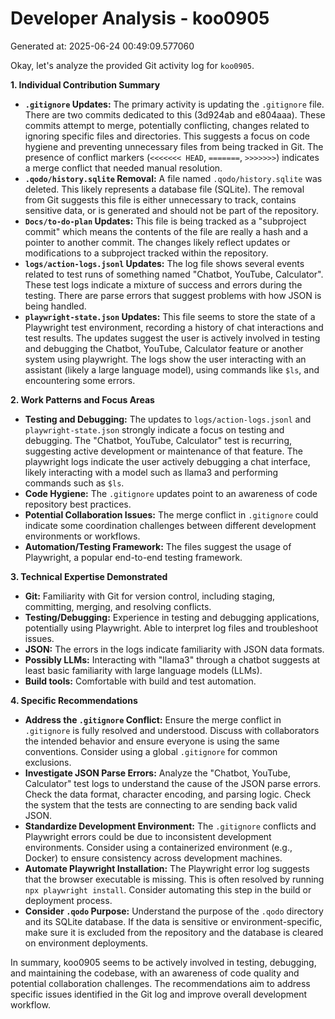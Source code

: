 # Developer Analysis - koo0905
Generated at: 2025-06-24 00:49:09.577060

Okay, let's analyze the provided Git activity log for `koo0905`.

**1. Individual Contribution Summary**

*   **`.gitignore` Updates:** The primary activity is updating the `.gitignore` file.  There are two commits dedicated to this (3d924ab and e804aaa).  These commits attempt to merge, potentially conflicting, changes related to ignoring specific files and directories. This suggests a focus on code hygiene and preventing unnecessary files from being tracked in Git. The presence of conflict markers (`<<<<<<< HEAD`, `=======`, `>>>>>>>`) indicates a merge conflict that needed manual resolution.
*   **`.qodo/history.sqlite` Removal:** A file named `.qodo/history.sqlite` was deleted. This likely represents a database file (SQLite).  The removal from Git suggests this file is either unnecessary to track, contains sensitive data, or is generated and should not be part of the repository.
*   **`Docs/to-do-plan` Updates:** This file is being tracked as a "subproject commit" which means the contents of the file are really a hash and a pointer to another commit.  The changes likely reflect updates or modifications to a subproject tracked within the repository.
*   **`logs/action-logs.jsonl` Updates:** The log file shows several events related to test runs of something named "Chatbot, YouTube, Calculator". These test logs indicate a mixture of success and errors during the testing. There are parse errors that suggest problems with how JSON is being handled.
*   **`playwright-state.json` Updates:** This file seems to store the state of a Playwright test environment, recording a history of chat interactions and test results. The updates suggest the user is actively involved in testing and debugging the Chatbot, YouTube, Calculator feature or another system using playwright. The logs show the user interacting with an assistant (likely a large language model), using commands like `$ls`, and encountering some errors.

**2. Work Patterns and Focus Areas**

*   **Testing and Debugging:** The updates to `logs/action-logs.jsonl` and `playwright-state.json` strongly indicate a focus on testing and debugging. The "Chatbot, YouTube, Calculator" test is recurring, suggesting active development or maintenance of that feature. The playwright logs indicate the user actively debugging a chat interface, likely interacting with a model such as llama3 and performing commands such as `$ls`.
*   **Code Hygiene:** The `.gitignore` updates point to an awareness of code repository best practices.
*   **Potential Collaboration Issues:** The merge conflict in `.gitignore` could indicate some coordination challenges between different development environments or workflows.
*   **Automation/Testing Framework:** The files suggest the usage of Playwright, a popular end-to-end testing framework.

**3. Technical Expertise Demonstrated**

*   **Git:** Familiarity with Git for version control, including staging, committing, merging, and resolving conflicts.
*   **Testing/Debugging:** Experience in testing and debugging applications, potentially using Playwright. Able to interpret log files and troubleshoot issues.
*   **JSON:**  The errors in the logs indicate familiarity with JSON data formats.
*   **Possibly LLMs:** Interacting with "llama3" through a chatbot suggests at least basic familiarity with large language models (LLMs).
*   **Build tools:** Comfortable with build and test automation.

**4. Specific Recommendations**

*   **Address the `.gitignore` Conflict:**  Ensure the merge conflict in `.gitignore` is fully resolved and understood.  Discuss with collaborators the intended behavior and ensure everyone is using the same conventions. Consider using a global `.gitignore` for common exclusions.
*   **Investigate JSON Parse Errors:** Analyze the "Chatbot, YouTube, Calculator" test logs to understand the cause of the JSON parse errors.  Check the data format, character encoding, and parsing logic. Check the system that the tests are connecting to are sending back valid JSON.
*   **Standardize Development Environment:**  The `.gitignore` conflicts and Playwright errors could be due to inconsistent development environments.  Consider using a containerized environment (e.g., Docker) to ensure consistency across development machines.
*   **Automate Playwright Installation:** The Playwright error log suggests that the browser executable is missing. This is often resolved by running `npx playwright install`. Consider automating this step in the build or deployment process.
*   **Consider `.qodo` Purpose:** Understand the purpose of the `.qodo` directory and its SQLite database. If the data is sensitive or environment-specific, make sure it is excluded from the repository and the database is cleared on environment deployments.

In summary, koo0905 seems to be actively involved in testing, debugging, and maintaining the codebase, with an awareness of code quality and potential collaboration challenges. The recommendations aim to address specific issues identified in the Git log and improve overall development workflow.
